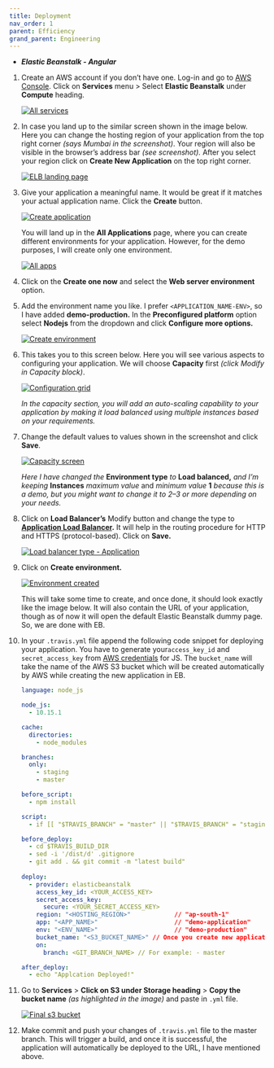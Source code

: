 ```yaml
---
title: Deployment
nav_order: 1
parent: Efficiency
grand_parent: Engineering
---
```


- ***Elastic Beanstalk - Angular***

1. Create an AWS account if you don’t have one. Log-in and go to [AWS Console](https://console.aws.amazon.com/). Click on **Services** menu > Select **Elastic Beanstalk** under **Compute** heading.

   [![All services](/assets/images/deploy-elb-services.png)](/assets/images/deploy-elb-services.png)

2. In case you land up to the similar screen shown in the image below. Here you can change the hosting region of your application from the top right corner *(says Mumbai in the screenshot)*. Your region will also be visible in the browser’s address bar *(see screenshot).* After you select your region click on **Create New Application** on the top right corner.

   [![ELB landing page](/assets/images/deploy-elb-intro-page.png)](/assets/images/deploy-elb-intro-page.png)

3. Give your application a meaningful name. It would be great if it matches your actual application name. Click the **Create** button.

   [![Create application](/assets/images/deploy-elb-create-app.png)](/assets/images/deploy-elb-create-app.png)

   You will land up in the **All Applications** page, where you can create different environments for your application. However, for the demo purposes, I will create only one environment.

   [![All apps](/assets/images/deploy-elb-all-app.png)](/assets/images/deploy-elb-all-app.png)

4. Click on the **Create one now** and select the **Web server environment** option.

5. Add the environment name you like. I prefer `<APPLICATION_NAME-ENV>`, so I have added **demo-production.** In the **Preconfigured platform** option select **Nodejs** from the dropdown and click **Configure more options.**

   [![Create environment](/assets/images/deploy-elb-create-env.png)](/assets/images/deploy-elb-create-env.png)

6. This takes you to this screen below. Here you will see various aspects to configuring your application. We will choose **Capacity** first *(click Modify in Capacity block)*.

   [![Configuration grid](/assets/images/deploy-elb-config-grid.png)](/assets/images/deploy-elb-config-grid.png)

   *In the capacity section, you will add an auto-scaling capability to your application by making it load balanced using multiple instances based on your requirements.*

7. Change the default values to values shown in the screenshot and click **Save**.

   [![Capacity screen](/assets/images/deploy-elb-capacity.png)](/assets/images/deploy-elb-capacity.png)

   *Here I have changed the* **Environment type** *to* **Load balanced,** *and I’m keeping* **Instances** *maximum value* and *minimum value* **1** *because this is a demo, but you might want to change it to 2–3 or more depending on your needs.*

8. Click on **Load Balancer’s** Modify button and change the type to [**Application Load Balancer**](https://searchaws.techtarget.com/definition/application-load-balancer)**.** It will help in the routing procedure for HTTP and HTTPS (protocol-based). Click on **Save.**

   [![Load balancer type - Application](/assets/images/deploy-elb-capacity-merge.png)](/assets/images/deploy-elb-capacity-merge.png)

9. Click on **Create environment.**

   [![Environment created](/assets/images/deploy-elb-env-created.png)](/assets/images/deploy-elb-env-created.png)

   This will take some time to create, and once done, it should look exactly like the image below. It will also contain the URL of your application, though as of now it will open the default Elastic Beanstalk dummy page. So, we are done with EB.

10. In your `.travis.yml` file append the following code snippet for deploying your application. You have to generate your`access_key_id` and `secret_access_key` from [AWS credentials](https://docs.aws.amazon.com/sdk-for-javascript/v2/developer-guide/setting-credentials.html) for JS. The `bucket_name` will take the name of the AWS S3 bucket which will be created automatically by AWS while creating the new application in EB.

    ```yaml
    language: node_js
    
    node_js:
      - 10.15.1
    
    cache:
      directories:
        - node_modules
    
    branches:
      only:
        - staging
        - master
    
    before_script:
      - npm install
    
    script:
      - if [[ "$TRAVIS_BRANCH" = "master" || "$TRAVIS_BRANCH" = "staging" ]]; then npm run build; else echo "not a build branch"; fi
    
    before_deploy:
      - cd $TRAVIS_BUILD_DIR
      - sed -i '/dist/d' .gitignore
      - git add . && git commit -m "latest build"
      
    deploy:
      - provider: elasticbeanstalk
        access_key_id: <YOUR_ACCESS_KEY>
        secret_access_key:
          secure: <YOUR_SECRET_ACCESS_KEY>
        region: "<HOSTING_REGION>"            // "ap-south-1"
        app: "<APP_NAME>"                     // "demo-application"
        env: "<ENV_NAME>"                     // "demo-production"
        bucket_name: "<S3_BUCKET_NAME>" // Once you create new application, it will automatically create a unique bucket for it.
        on:
          branch: <GIT_BRANCH_NAME> // For example: - master
    
    after_deploy:
      - echo "Applcation Deployed!"
    ```

    

11. Go to **Services** > **Click on S3 under Storage heading** > **Copy the bucket name** *(as highlighted in the image)* and paste in `.yml` file.

    [![Final s3 bucket](/assets/images/deploy-elb-bucket-final.png)](/assets/images/deploy-elb-bucket-final.png)

12. Make commit and push your changes of `.travis.yml` file to the master branch. This will trigger a build, and once it is successful, the application will automatically be deployed to the URL, I have mentioned above.